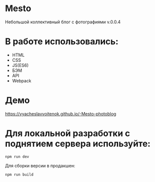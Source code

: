 # Mesto

Небольшой коллективный блог с фотографиями
v.0.0.4

# В работе использовались:
- HTML 
- CSS 
- JS(ES6)
- БЭМ
- API
- Webpack

# Демо
https://vyacheslavvoitenok.github.io/-Mesto-photoblog


# Для локальной разработки с поднятием сервера используйте:

```
npm run dev
```

Для сборки версии в продакшен:

```
npm run build
```
